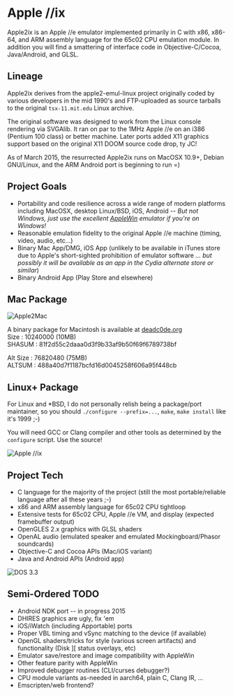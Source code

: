 Apple //ix
==========

Apple2ix is an Apple //e emulator implemented primarily in C with x86, x86-64, and ARM assembly language for the 65c02 CPU emulation module.  In addition you will find a smattering of interface code in Objective-C/Cocoa, Java/Android, and GLSL.

Lineage
-------

Apple2ix derives from the apple2-emul-linux project originally coded by various developers in the mid 1990's and FTP-uploaded as source tarballs to the original `tsx-11.mit.edu` Linux archive.

The original software was designed to work from the Linux console rendering via SVGAlib.  It ran on par to the 1MHz Apple //e on an i386 (Pentium 100 class) or better machine.  Later ports added X11 graphics support based on the original X11 DOOM source code drop, ty JC!

As of March 2015, the resurrected Apple2ix runs on MacOSX 10.9+, Debian GNU/Linux, and the ARM Android port is beginning to run =)

Project Goals
-------------

* Portability and code resilience across a wide range of modern platforms including MacOSX, desktop Linux/BSD, iOS, Android -- *But not Windows, just use the excellent [AppleWin](https://github.com/AppleWin/AppleWin) emulator if you're on Windows!*
* Reasonable emulation fidelity to the original Apple //e machine (timing, video, audio, etc...)
* Binary Mac App/DMG, iOS App (unlikely to be available in iTunes store due to Apple's short-sighted prohibition of emulator software *... but possibly it will be available as an app in the Cydia alternate store or similar*)
* Binary Android App (Play Store and elsewhere)

Mac Package
-----------

![Apple2Mac](https://raw.github.com/mauiaaron/apple2/master/docs/Apple2Mac.png "Apple2Mac")

A binary package for Macintosh is available at [deadc0de.org](http://deadc0de.org/Apple2Mac/Apple2Mac-0.9.dmg)  
Size : 10240000 (10MB)  
SHASUM : 81f2d55c2daaa0d3f9b33af9b50f69f6789738bf  

Alt Size : 76820480 (75MB)  
ALTSUM : 488a40d7f1187bcfd16d0045258f606a95f448cb  

Linux+ Package
--------------

For Linux and *BSD, I do not personally relish being a package/port maintainer, so you should `./configure --prefix=...`, `make`, `make install` like it's 1999 ;-)

You will need GCC or Clang compiler and other tools as determined by the `configure` script.  Use the source!

![Apple //ix](https://raw.github.com/mauiaaron/apple2/master/docs/Apple2ix.png "Apple //ix")

Project Tech
------------

* C language for the majority of the project (still the most portable/reliable language after all these years ;-)
* x86 and ARM assembly language for 65c02 CPU tightloop
* Extensive tests for 65c02 CPU, Apple //e VM, and display (expected framebuffer output)
* OpenGLES 2.x graphics with GLSL shaders
* OpenAL audio (emulated speaker and emulated Mockingboard/Phasor soundcards)
* Objective-C and Cocoa APIs (Mac/iOS variant)
* Java and Android APIs (Android app)

![DOS 3.3](https://raw.github.com/mauiaaron/apple2/master/docs/DOS33.png "DOS 3.3 Applesoft BASIC and //e monitor")

Semi-Ordered TODO
-----------------

* Android NDK port -- in progress 2015
* DHIRES graphics are ugly, fix 'em
* iOS/iWatch (including Apportable) ports
* Proper VBL timing and vSync matching to the device (if available)
* OpenGL shaders/tricks for style (various screen artifacts) and functionality (Disk ][ status overlays, etc)
* Emulator save/restore and image compatibility with AppleWin
* Other feature parity with AppleWin
* Improved debugger routines (CLI/curses debugger?)
* CPU module variants as-needed in aarch64, plain C, Clang IR, ...
* Emscripten/web frontend?
